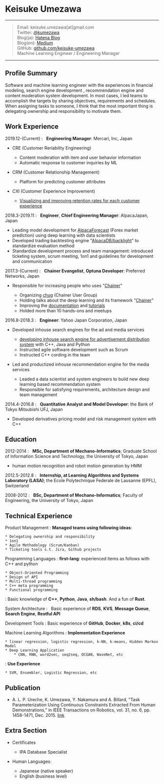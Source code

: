 Keisuke Umezawa
================

----

> Email: keisuke.umezawa[at]gmail.com \
> Twitter: [@kumezawa](https://twitter.com/kumezawa_) \
> Blog(ja): [Hatena Blog](http://kumechann.hatenablog.com/) \
> Blog(en): [Medium](https://medium.com/@keisukeumezawa) \
> GitHub: [github.com/keisuke-umezawa](https://github.com/keisuke-umezawa) \
> Machine Learning Engineer / Engineering Manager

----

Profile Summary
---------------

Software and machine learning engineer with the experiences in financial modeling, search engine development
, recommendation engine and content moderation system development.
In most cases, I led teams to accomplish the targets by sharing objectives, requirements and schedules. When assigning tasks to someone,
I think that the most important thing is delegating ownership and responsibility to motivate them.

Work Experience
---------------

2019.12-(Current)
:   **Engineering Manager**: Mercari, Inc, Japan

* CRE (Customer Reriability Engineering)

    * Content moderation with item and user behavior information
    * Automatic response to customer inquiries by ML

* CRM (Customer Relationship Management)

    * Platform for predicting customer attributes

* CXI (Customer Experience Improvement)

    * [Visualizing and improving retention rates for each customer experience](https://engineering.mercari.com/en/blog/entry/20200930-cc31e0724d/)

2018.3-2019.11
:   **Engineer**, **Chief Engineering Manager**: AlpacaJapan, Japan

* Leading model development for [AlpacaForecast](http://www.alpaca.ai/product) (Forex market prediction) using deep learning with data scientists
* Developed trading backtesting engine "[AlpacaDB/backlight](https://github.com/AlpacaDB/backlight)" to standardize evaluation method
* Standardize development process and team management: introduced ticketing system, scrum meeting, 1on1 and guidelines for development and communication

2017.3-(Current)
:   **Chainer Evangelist**, **Optuna Developer**: Preferred Networks, Japan

* Responsible for increasing people who uses "[Chainer](https://chainer.org/)"

    * Organizing [chug](https://chainer.connpass.com/) (Chainer User Group)
    * Holding talks about the deep learning and its framework "[Chainer](https://chainer.org/)"
    * Improving the [documentation](https://docs.chainer.org/en/stable/) and [tutorials](https://chainer-colab-notebook.readthedocs.io/ja/latest/)
    * Holded more than 10 hands-ons and meetups

2016.8-2018.3
:   **Engineer**: Yahoo Japan Corporation, Japan

* Developed inhouse search engines for the ad and media services

    * [developing inhouse search engine for advertisement distribution system](http://www.slideshare.net/techblogyahoo/webdb2015-webdbf2015) with C++, Java and Python
    * Instructed agile software development such as Scrum
    * Instructed C++ cording in the team

* Led and productized inhouse recommendation engine for the media services

    * Leaded a data scientist and system engineers to build new deep learning based recommendation system
    * Responsible for satisfying requirements, architecture design and team management

2014.4-2016.8
:   **Quantitative Analyst and Model Developer**: the Bank of Tokyo Mitsubishi UFJ, Japan

* Developed derivatives pricing model and risk management system with C++

Education
---------

2012-2014
:   **MSc, Department of Mechano-Informatics**; Graduate School of Information Science and Technology, the University of Tokyo, Japan

* human motion recognition and robot motion generation by HMM

2012.5-2012.8
:   **Internship, at Learning Algorithms and Systems Laboratory (LASA)**; 
 the Ecole Polytechnique Federale de Lausanne (EPFL), Switzerland

2008-2012
:   **BSc, Department of Mechano-Informatics**; Faculty of Engineering, the University of Tokyo, Japan

Technical Experience
--------------------

Product Management
:   **Managed teams using following ideas**:

    * Delegating ownership and responsibility
    * 1on1
    * Agile Methodology (Scrum/Kanban)
    * Ticketing tools s.t. Jira, Github projects

Programming Languages
:   **first-lang**: experienced items as follows with C++ and python

    * Object-Oriented Programming
    * Design of API
    * Multi-thread programming
    * C++ meta programming
    * Functional programming

:   Basic knowledge of **C++**, **Python**, **Java**, **sh/bash**. And a fun of **Rust**.

System Archtecture
:   Basic experience of **RDS**, **KVS**, **Message Queue**, **Search Engine**, **Restful API**

Development Tools
:   Basic experience of **GitHub**, **Docker**, **k8s**, **ci/cd**

Machine Learning Algorithms
:   **Implementation Experience**

    * linear regression, logistic regression, k-NN, k-means, Hidden Markov Model
    * Deep Learning Application
        * CNN, RNN, word2vec, seq2seq, DCGAN, WaveNet, etc

:   **Use Experience**

    * SVM, Ensembler, Logistic Regression, etc

Publication
----------------------------------------
* A. L. P. Ureche, K. Umezawa, Y. Nakamura and A. Billard, "Task Parameterization Using Continuous Constraints Extracted From Human Demonstrations," in IEEE Transactions on Robotics, vol. 31, no. 6, pp. 1458-1471, Dec. 2015. [link](http://ieeexplore.ieee.org/stamp/stamp.jsp?tp=&arnumber=7339616&isnumber=7339739) 

Extra Section
----------------------------------------

* Certificates

    * IPA Database Specialist

* Human Languages:

    * Japanese (native speaker)
    * English (business level)
